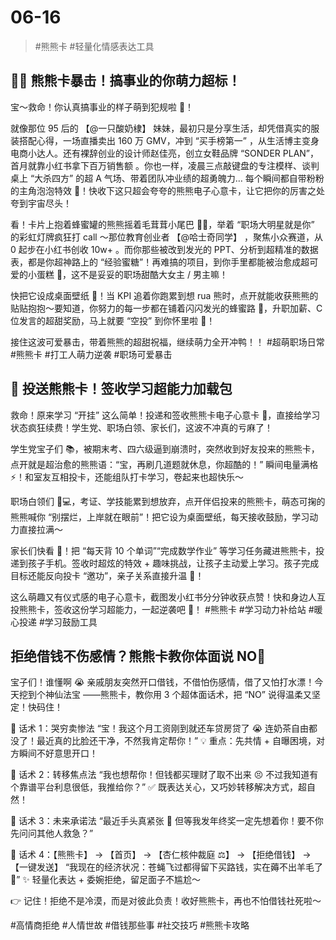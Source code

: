 # 06-16

> #熊熊卡 #轻量化情感表达工具

## 🐻✨ 熊熊卡暴击！搞事业的你萌力超标！

宝～救命！你认真搞事业的样子萌到犯规啦 🍯！

就像那位 95 后的 【@一只酸奶棣】 妹妹，最初只是分享生活，却凭借真实的服装搭配心得，一场直播卖出 160 万 GMV，冲到 “买手榜第一” ，从生活博主变身电商小达人。还有裸辞创业的设计师赵佳亮，创立女鞋品牌 “SONDER PLAN”，首月就靠小红书拿下百万销售额 。你也一样，凌晨三点敲键盘的专注模样、谈判桌上 “大杀四方” 的超 A 气场、带着团队冲业绩的超勇魄力… 每个瞬间都自带粉粉的主角泡泡特效 🐾！快收下这只超会夸夸的熊熊电子心意卡，让它把你的厉害之处夸到宇宙尽头！

看！卡片上抱着蜂蜜罐的熊熊摇着毛茸茸小尾巴 🐻🍯，举着 “职场大明星就是你” 的彩虹灯牌疯狂打 call ～那位教育创业者 【@哈士奇同学】 ，聚焦小众赛道，从 0 起步在小红书创收 10w+ 。而你那些被改到发光的 PPT、分析到超精准的数据表，都是你超神路上的 “经验蜜糖”！再难搞的项目，到你手里都能被治愈成超可爱的小蛋糕 🍰，这不是妥妥的职场甜酷大女主 / 男主嘛！

快把它设成桌面壁纸 📱！当 KPI 追着你跑累到想 rua 熊时，点开就能收获熊熊的贴贴抱抱～要知道，你努力的每一步都在铺着闪闪发光的蜂蜜路 🐾，升职加薪、C 位发言的超甜奖励，马上就要 “空投” 到你怀里啦 🚀！

接住这波可爱暴击，带着熊熊的超甜祝福，继续萌力全开冲鸭！！ #超萌职场日常 #熊熊卡 #打工人萌力逆袭 #职场可爱暴击

## 💌 投送熊熊卡！签收学习超能力加载包

救命！原来学习 “开挂” 这么简单！投递和签收熊熊卡电子心意卡 💌，直接给学习状态疯狂续费！学生党、职场白领、家长们，这波不冲真的亏麻了！

学生党宝子们 📚，被期末考、四六级逼到崩溃时，突然收到好友投来的熊熊卡，点开就是超治愈的熊熊语：“宝，再刷几道题就休息，你超酷的！” 瞬间电量满格 ⚡️！和室友互相投卡，还能组队打卡学习，卷起来也超快乐～

职场白领们 👩💻，考证、学技能累到想放弃，点开伴侣投来的熊熊卡，萌态可掬的熊熊喊你 “别摆烂，上岸就在眼前”！把它设为桌面壁纸，每天接收鼓励，学习动力直接拉满～

家长们快看 👀！把 “每天背 10 个单词”“完成数学作业” 等学习任务藏进熊熊卡，投递到孩子手机。签收时超炫的特效 + 趣味挑战，让孩子主动爱上学习。孩子完成目标还能反向投卡 “邀功”，亲子关系直接升温 🥰！

这么萌趣又有仪式感的电子心意卡，截图发小红书分分钟收获点赞！快和身边人互投熊熊卡，签收这份学习超能力，一起逆袭吧 💪！ #熊熊卡 #学习动力补给站 #暖心投递 #学习鼓励工具

## 拒绝借钱不伤感情？熊熊卡教你体面说 NO🙅

宝子们！谁懂啊 😭 亲戚朋友突然开口借钱，不借怕伤感情，借了又怕打水漂！今天挖到个神仙法宝 ——熊熊卡，教你用 3 个超体面话术，把 “NO” 说得温柔又坚定！快码住！

🌟 话术 1：哭穷卖惨法
“宝！我这个月工资刚到就还车贷房贷了 😭 连奶茶自由都没了！最近真的比脸还干净，不然我肯定帮你！”
💡 重点：先共情 + 自曝困境，对方瞬间不好意思开口！

🌟 话术 2：转移焦点法
“我也想帮你！但钱都买理财了取不出来 😣 不过我知道有个靠谱平台利息很低，我推给你？”
✅ 既表达关心，又巧妙转移解决方式，超自然！

🌟 话术 3：未来承诺法
“最近手头真紧张 🥺 但等我发年终奖一定先想着你！要不你先问问其他人救急？”

🐻 话术 4：【熊熊卡】 -> 【首页】 -> 【杏仁核仲裁庭 ⚖️】 -> 【拒绝借钱】 -> 【一键发送】
“我现在的经济状况：苍蝇飞过都得留下买路钱，实在薅不出羊毛了 🐑”
✨ 轻量化表达 + 委婉拒绝，留足面子不尴尬～

👉 记住！拒绝不是冷漠，而是对彼此负责！收好熊熊卡，再也不怕借钱社死啦～

#高情商拒绝 #人情世故 #借钱那些事 #社交技巧 #熊熊卡攻略
